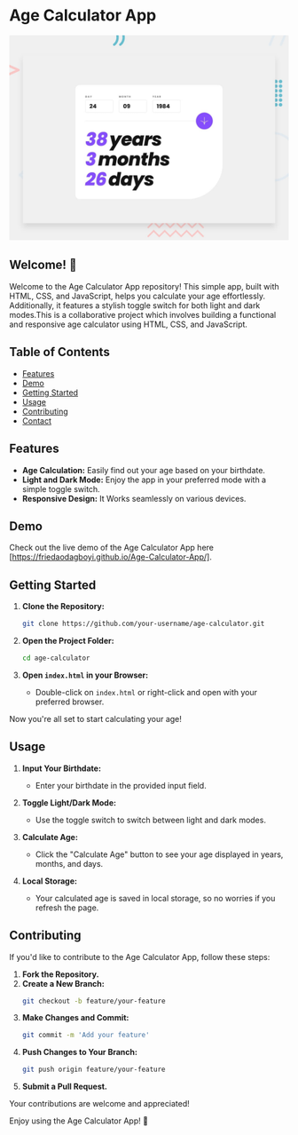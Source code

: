 # Age Calculator App 

![Design preview for the Age calculator app coding challenge](./design/desktop-preview.jpg)

## Welcome! 👋


Welcome to the Age Calculator App repository! This simple app, built with HTML, CSS, and JavaScript, helps you calculate your age effortlessly. Additionally, it features a stylish toggle switch for both light and dark modes.This is a collaborative project which involves building a functional and responsive age calculator using HTML, CSS, and JavaScript.

## Table of Contents

- [Features](#features)
- [Demo](#demo)
- [Getting Started](#getting-started)
- [Usage](#usage)
- [Contributing](#contributing)
- [Contact](#contact)

## Features

- **Age Calculation:** Easily find out your age based on your birthdate.
- **Light and Dark Mode:** Enjoy the app in your preferred mode with a simple toggle switch.
- **Responsive Design:** It Works seamlessly on various devices.

## Demo

Check out the live demo of the Age Calculator App here [https://friedaodagboyi.github.io/Age-Calculator-App/].

## Getting Started

1. **Clone the Repository:**
   ```bash
   git clone https://github.com/your-username/age-calculator.git
   ```

2. **Open the Project Folder:**
   ```bash
   cd age-calculator
   ```

3. **Open `index.html` in your Browser:**
   - Double-click on `index.html` or right-click and open with your preferred browser.

Now you're all set to start calculating your age!

## Usage

1. **Input Your Birthdate:**
   - Enter your birthdate in the provided input field.

2. **Toggle Light/Dark Mode:**
   - Use the toggle switch to switch between light and dark modes.

3. **Calculate Age:**
   - Click the "Calculate Age" button to see your age displayed in years, months, and days.

4. **Local Storage:**
   - Your calculated age is saved in local storage, so no worries if you refresh the page.

## Contributing

If you'd like to contribute to the Age Calculator App, follow these steps:

1. **Fork the Repository.**
2. **Create a New Branch:**
   ```bash
   git checkout -b feature/your-feature
   ```
3. **Make Changes and Commit:**
   ```bash
   git commit -m 'Add your feature'
   ```
4. **Push Changes to Your Branch:**
   ```bash
   git push origin feature/your-feature
   ```
5. **Submit a Pull Request.**

Your contributions are welcome and appreciated!


Enjoy using the Age Calculator App! 🚀

